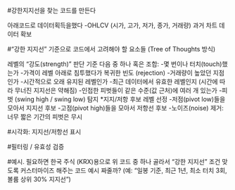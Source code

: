 #강한지지선을 찾는 코드를 만든다

아래코드로 데이터획득을했다
-OHLCV (시가, 고가, 저가, 종가, 거래량) 과거 차트 데이터 확보

#“강한 지지선” 기준으로 코드에서 고려해야 할 요소들 (Tree of Thoughts 방식)

레벨의 “강도(strength)” 판단 기준
다음 중 하나 혹은 조합:
-몇 번이나 터치(touch)했는가
-가격이 레벨 아래로 침투했다가 복귀한 빈도 (rejection)
-거래량이 높았던 지점인가
-시간적으로 오래 유지된 레벨인가
-최근 데이터에서 유효한 레벨인지 (시간에 따라 무너진 지지선은 약해짐)
-인접한 피벗들이 같은 수준(값 근처)에 여러 개 있는가
    -피벗 (swing high / swing low) 탐지
    *지지/저항 후보 레벨 선정
    -저점(pivot low)들을 모아서 지지선 후보
    -고점(pivot high)들을 모아서 저항선 후보
    -노이즈(noise) 제거: 너무 짧은 기간의 피벗은 무시

#시각화: 지지선/저항선 표시

#필터링 / 유효성 검증


#예시.
필요하면 한국 주식 (KRX)용으로 위 코드 중 하나 골라서 “강한 지지선” 조건 맞도록 커스터마이즈 해주는 코드 예시 짜줄까? (예: “일봉 기준, 최근 1년, 최소 터치 3회, 볼륨 상위 30% 지지선”) 